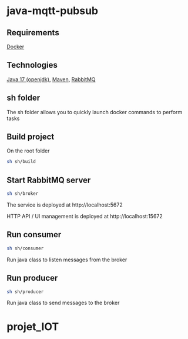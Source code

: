 # java-mqtt-pubsub

## Requirements
[Docker](https://www.docker.com/)

## Technologies 
[Java 17 (openjdk)](https://openjdk.org/projects/jdk/17/), [Maven](https://maven.apache.org/), [RabbitMQ](https://www.rabbitmq.com/)

## sh folder

The sh folder allows you to quickly launch docker commands to perform tasks

## Build project
On the root folder
```bash
sh sh/build
```

## Start RabbitMQ server
```bash
sh sh/broker
```

The service is deployed at http://localhost:5672

HTTP API / UI management is deployed at http://localhost:15672

## Run consumer
```bash
sh sh/consumer
```

Run java class to listen messages from the broker 

## Run producer
```bash
sh sh/producer
```

Run java class to send messages to the broker 
# projet_IOT
